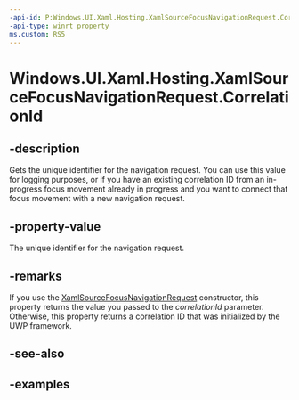 ```yaml
---
-api-id: P:Windows.UI.Xaml.Hosting.XamlSourceFocusNavigationRequest.CorrelationId
-api-type: winrt property
ms.custom: RS5
---
```


<!-- Property syntax.
public Guid CorrelationId { get; }
-->

# Windows.UI.Xaml.Hosting.XamlSourceFocusNavigationRequest.CorrelationId

## -description
Gets the unique identifier for the navigation request. You can use this value for logging purposes, or if you have an existing correlation ID from an in-progress focus movement already in progress and you want to connect that focus movement with a new navigation request.

## -property-value
The unique identifier for the navigation request.

## -remarks
If you use the [XamlSourceFocusNavigationRequest](xamlsourcefocusnavigationrequest_xamlsourcefocusnavigationrequest_2111624014.md) constructor, this property returns the value you passed to the *correlationId* parameter. Otherwise, this property returns a correlation ID that was initialized by the UWP framework.

## -see-also

## -examples
